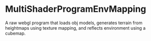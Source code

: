 # MultiShaderProgramEnvMapping
A raw webgl program that loads obj models, generates terrain from heightmaps using texture mapping, and reflects environment using a cubemap.
